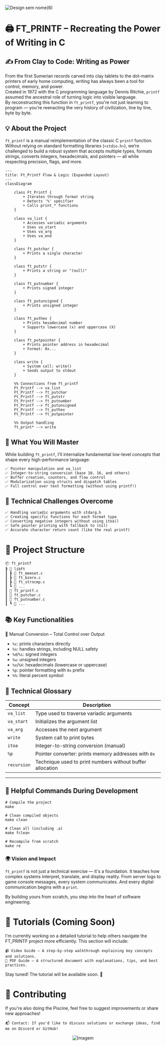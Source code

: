 ![Design sem nome(6)](https://github.com/user-attachments/assets/87775e05-7e9b-4b2a-abe8-9f39b58bd63c)

# 🖨️ FT_PRINTF – Recreating the Power of Writing in C

## ✍️ From Clay to Code: Writing as Power  
From the first Sumerian records carved into clay tablets to the dot-matrix printers of early home computing, writing has always been a tool for control, memory, and power.  
Created in 1972 with the C programming language by Dennis Ritchie, `printf` assumed the ancestral role of turning logic into visible language.  
By reconstructing this function in `ft_printf`, you're not just learning to program — you're reenacting the very history of civilization, line by line, byte by byte.

## 💡 About the Project

`ft_printf` is a manual reimplementation of the classic C `printf` function. Without relying on standard formatting libraries (`<stdio.h>`), we’re challenged to build a robust system that accepts multiple types, formats strings, converts integers, hexadecimals, and pointers — all while respecting precision, flags, and more.


```mermaid
---
title: Ft_Printf Flow & Logic (Expanded Layout)
---
classDiagram

    class Ft_Printf {
        + Iterates through format string  
        + Detects '%' specifier  
        + Calls print_* functions  
    }

    class va_list {
        + Accesses variadic arguments  
        + Uses va_start  
        + Uses va_arg  
        + Uses va_end  
    }

    class ft_putchar {
        + Prints a single character  
    }

    class ft_putstr {
        + Prints a string or "(null)"  
    }

    class ft_putnumber {
        + Prints signed integer  
    }

    class ft_putunsigned {
        + Prints unsigned integer  
    }

    class ft_puthex {
        + Prints hexadecimal number  
        + Supports lowercase (x) and uppercase (X)  
    }

    class ft_putpointer {
        + Prints pointer address in hexadecimal  
        + Format: 0x...  
    }

    class write {
        + System call: write()  
        + Sends output to stdout  
    }

    %% Connections from ft_printf
    Ft_Printf --> va_list
    Ft_Printf --> ft_putchar
    Ft_Printf --> ft_putstr
    Ft_Printf --> ft_putnumber
    Ft_Printf --> ft_putunsigned
    Ft_Printf --> ft_puthex
    Ft_Printf --> ft_putpointer

    %% Output handling
    ft_print* --> write

```

## 🧠 What You Will Master

While building `ft_printf`, I'll internalize fundamental low-level concepts that shape every high-performance language:

    ✅ Pointer manipulation and va_list
    ✅ Integer-to-string conversion (base 10, 16, and others)
    ✅ Buffer creation, counters, and flow control
    ✅ Modularization using structs and dispatch tables
    ✅ Full control over text formatting (without using printf!)

## 🚀 Technical Challenges Overcome

    ✅ Handling variadic arguments with stdarg.h
    ✅ Creating specific functions for each format type
    ✅ Converting negative integers without using itoa()
    ✅ Safe pointer printing with fallback to (nil)
    ✅ Accurate character return count (like the real printf)

# 📁 Project Structure
    📦 ft_printf  
    ┣ 📂 libft 
    ┃ ┣ 📜 ft_memset.c
    ┃ ┣ 📜 ft_bzero.c  
    ┃ ┣ 📜 ft_strncmp.c  
    ┃ ┗ 📜 ...
    ┃ 📜 ft_printf.c  
    ┃ 📜 ft_putchar.c  
    ┃ 📜 ft_putnumber.c  
    ┃ ┗ 📜 ...

## 📚 Key Functionalities

🔹 Manual Conversion – Total Control over Output

- `%c`: prints characters directly
- `%s`: handles strings, including NULL safety
- `%d`/`%i`: signed integers
- `%u`: unsigned integers
- `%x`/`%X`: hexadecimals (lowercase or uppercase)
- `%p`: pointer formatting with `0x` prefix
- `%%`: literal percent symbol

## 📖 Technical Glossary

| Concept            | Description |
|--------------------|-------------|
| `va_list`          | Type used to traverse variadic arguments |
| `va_start`         | Initializes the argument list |
| `va_arg`           | Accesses the next argument |
| `write`            | System call to print bytes |
| `itoa`             | Integer-to-string conversion (manual) |
| `%p`               | Pointer converter: prints memory addresses with `0x` |
| `recursion`        | Technique used to print numbers without buffer allocation |

---

## 🧠 Helpful Commands During Development

```
# Compile the project
make

# Clean compiled objects
make clean

# Clean all (including .a)
make fclean

# Recompile from scratch
make re
```

### 🌍 Vision and Impact

`ft_printf` is not just a technical exercise — it's a foundation. It teaches how complex systems interpret, translate, and display reality. From server logs to game console messages, every system communicates. And every digital communication begins with a `print`.

By building yours from scratch, you step into the heart of software engineering.

# 🚧 Tutorials (Coming Soon)

I'm currently working on a detailed tutorial to help others navigate the FT_PRINTF project more efficiently. This section will include:

    📹 Video Guide – A step-by-step walkthrough explaining key concepts and solutions.
    📄 PDF Guide – A structured document with explanations, tips, and best practices.

Stay tuned! The tutorial will be available soon. 🚀

# 🤝 Contributing

If you're also doing the Piscine, feel free to suggest improvements or share new approaches!

    📬 Contact: If you'd like to discuss solutions or exchange ideas, find me on Discord or GitHub!

<p align="center">
  <img src="https://github.com/user-attachments/assets/7c2a1d11-750e-499b-b3c4-0e470ed317e3" alt="Imagem" />
</p>

